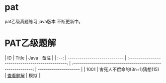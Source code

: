 # pat
pat乙级真题练习 java版本 不断更新中。
# PAT乙级题解

|  ID  | Title                         |                             Java                             | 备注                  |
| :--: | ---------------------------- | :-----------------------------------------------: | :----------------------------------------------------------: | --------------------- |
| 1001 | 害死人不偿命的(3n+1)猜想(15) |      [查看题解](https://www.liuchuo.net/archives/4778)       | 模拟                  |
